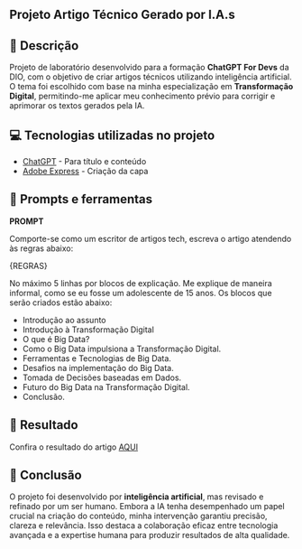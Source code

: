 
## Projeto Artigo Técnico Gerado por I.A.s

## 📒 Descrição

Projeto de laboratório desenvolvido para a formação **ChatGPT For Devs** da DIO, com o objetivo de criar artigos técnicos utilizando inteligência artificial. O tema foi escolhido com base na minha especialização em **Transformação Digital**, permitindo-me aplicar meu conhecimento prévio para corrigir e aprimorar os textos gerados pela IA.

## 💻 Tecnologias utilizadas no projeto

- [ChatGPT](https://chat.openai.com/) - Para título e conteúdo
- [Adobe Express](https://www.adobe.com/br/express/) - Criação da capa

## 📄 Prompts e ferramentas

**PROMPT**

Comporte-se como um escritor de artigos tech, escreva o artigo atendendo às regras abaixo:

{REGRAS}

No máximo 5 linhas por blocos de explicação.
Me explique de maneira informal, como se eu fosse um adolescente de 15 anos.
Os blocos que serão criados estão abaixo: 
- Introdução ao assunto
- Introdução à Transformação Digital 
- O que é Big Data?
- Como o Big Data impulsiona a Transformação Digital. 
- Ferramentas e Tecnologias de Big Data.
- Desafios na implementação do Big Data.
- Tomada de Decisões baseadas em Dados.
- Futuro do Big Data na Transformação Digital. 
- Conclusão.

## 🚀 Resultado

Confira o resultado do artigo [AQUI](https://www.dio.me/articles/de-dados-a-decisoes-a-importancia-do-big-data-na-transformacao-digital)

## 🥳 Conclusão

O projeto foi desenvolvido por **inteligência artificial**, mas revisado e refinado por um ser humano. Embora a IA tenha desempenhado um papel crucial na criação do conteúdo, minha intervenção garantiu precisão, clareza e relevância. Isso destaca a colaboração eficaz entre tecnologia avançada e a expertise humana para produzir resultados de alta qualidade.
